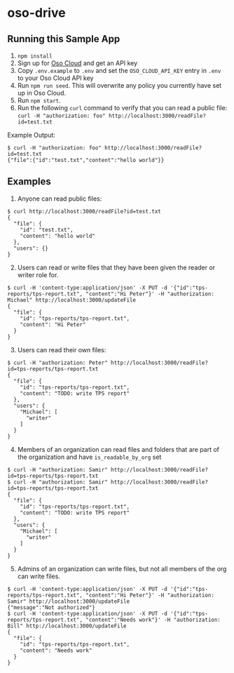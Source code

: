 # oso-drive

## Running this Sample App

1. `npm install`
2. Sign up for [Oso Cloud](https://cloud.osohq.com) and get an API key
3. Copy `.env.example` to `.env` and set the `OSO_CLOUD_API_KEY` entry in `.env` to your Oso Cloud API key
4. Run `npm run seed`. This will overwrite any policy you currently have set up in Oso Cloud.
5. Run `npm start`.
6. Run the following `curl` command to verify that you can read a public file: `curl -H "authorization: foo" http://localhost:3000/readFile?id=test.txt`

Example Output:

```
$ curl -H "authorization: foo" http://localhost:3000/readFile?id=test.txt
{"file":{"id":"test.txt","content":"hello world"}}
```

## Examples

1. Anyone can read public files:

```
$ curl http://localhost:3000/readFile?id=test.txt
{
  "file": {
    "id": "test.txt",
    "content": "hello world"
  },
  "users": {}
}
```

2. Users can read or write files that they have been given the reader or writer role for.

```
$ curl -H 'content-type:application/json' -X PUT -d '{"id":"tps-reports/tps-report.txt", "content":"Hi Peter"}' -H "authorization: Michael" http://localhost:3000/updateFile
{
  "file": {
    "id": "tps-reports/tps-report.txt",
    "content": "Hi Peter"
  }
}
```

3. Users can read their own files:

```
$ curl -H "authorization: Peter" http://localhost:3000/readFile?id=tps-reports/tps-report.txt
{
  "file": {
    "id": "tps-reports/tps-report.txt",
    "content": "TODO: write TPS report"
  },
  "users": {
    "Michael": [
      "writer"
    ]
  }
}
```

4. Members of an organization can read files and folders that are part of the organization and have `is_readable_by_org` set

```
$ curl -H "authorization: Samir" http://localhost:3000/readFile?id=tps-reports/tps-report.txt
$ curl -H "authorization: Samir" http://localhost:3000/readFile?id=tps-reports/tps-report.txt
{
  "file": {
    "id": "tps-reports/tps-report.txt",
    "content": "TODO: write TPS report"
  },
  "users": {
    "Michael": [
      "writer"
    ]
  }
}
```

5. Admins of an organization can write files, but not all members of the org can write files.

```
$ curl -H 'content-type:application/json' -X PUT -d '{"id":"tps-reports/tps-report.txt", "content":"Hi Peter"}' -H "authorization: Samir" http://localhost:3000/updateFile
{"message":"Not authorized"}
$ curl -H 'content-type:application/json' -X PUT -d '{"id":"tps-reports/tps-report.txt", "content":"Needs work"}' -H "authorization: Bill" http://localhost:3000/updateFile
{
  "file": {
    "id": "tps-reports/tps-report.txt",
    "content": "Needs work"
  }
}
```
